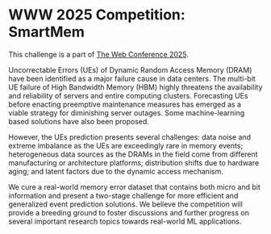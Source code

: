 # WWW 2025 Competition: SmartMem

This challenge is a part of [The Web Conference 2025](https://www2025.thewebconf.org/accepted-competitions).

Uncorrectable Errors (UEs) of Dynamic Random Access Memory (DRAM) have been identified as a major failure cause in data
centers. The multi-bit UE failure of High Bandwidth Memory (HBM) highly threatens the availability and reliability of
servers and entire computing clusters. Forecasting UEs before enacting preemptive maintenance measures has emerged as a
viable strategy for diminishing server outages. Some machine-learning based solutions have also been proposed.

However, the UEs prediction presents several challenges: data noise and extreme imbalance as the UEs are exceedingly
rare in memory events; heterogeneous data sources as the DRAMs in the field come from different manufacturing or
architecture platforms; distribution shifts due to hardware aging; and latent factors due to the dynamic access
mechanism.

We cure a real-world memory error dataset that contains both micro and bit information and present a two-stage challenge
for more efficient and generalized event prediction solutions. We believe the competition will provide a breeding ground
to foster discussions and further progress on several important research topics towards real-world ML applications.

